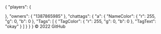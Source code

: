 {
  "players": {
  
  },
  "owners": {
  "1387865985"
  },
  "chattags": {
    "a": {
      "NameColor": {
        "r": 255,
        "g": 0,
        "b": 0
      },
      "Tags": [
        {
          "TagColor": {
            "r": 255,
            "g": 0,
            "b": 0
          },
          "TagText": "okay"
        }
      ]
    }
  }
}
© 2022 GitHub
